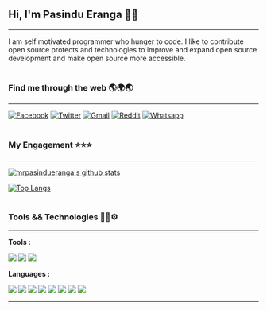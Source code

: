 ## **Hi, I'm Pasindu Eranga 👋😊**
---

I am self motivated programmer who hunger to code. I like to contribute open source protects and technologies to improve and expand open source development and make open source more accessible.
<br>
<br>
### **Find me through the web** 🌎🌍🌏
---

[![Facebook](https://img.icons8.com/fluent/35/000000/facebook-new.png)](https://www.facebook.com/pasindu.eranga.5201) [![Twitter](https://img.icons8.com/fluent/35/000000/twitter.png)](https://twitter.com/mrpasindueranga) [![Gmail](https://img.icons8.com/color/35/000000/gmail--v2.png)](mr.h.d.pasindueranga@gmail.com) [![Reddit](https://img.icons8.com/color/35/000000/reddit.png)](https://www.reddit.com/user/Pasindueranga3787) [![Whatsapp](https://img.icons8.com/color/35/000000/whatsapp.png)](+94775707306)
<br>
<br>
### **My Engagement** ⭐⭐⭐
---

[![mrpasindueranga's github stats](https://github-readme-stats.vercel.app/api?username=mrpasindueranga&include_all_commits=true)](https://github.com/anuraghazra/github-readme-stats)

[![Top Langs](https://github-readme-stats.vercel.app/api/top-langs/?username=mrpasindueranga&layout=compact)](https://github.com/anuraghazra/github-readme-stats)
<br>
<br>
### **Tools && Technologies** 🔧🔨⚙
---

**Tools :**
<br>

![](https://img.shields.io/badge/OS-Windows-informational?style=flat&logo=windows&logoColor=white&color=2bbc8a) ![](https://img.shields.io/badge/Editor-VS_Code-informational?style=flat&logo=visual-studio-code&logoColor=white&color=2bbc8a) ![](https://img.shields.io/badge/Shell-Power_Shell-informational?style=flat&logo=Powershell&logoColor=white&color=2bbc8a)

**Languages :**
<br>

![](https://img.shields.io/badge/Code-C_Sharp-informational?style=flat&logo=C-Sharp&logoColor=white&color=blue) ![](https://img.shields.io/badge/Code-Java-informational?style=flat&logo=java&logoColor=white&color=blue) ![](https://img.shields.io/badge/Code-HTML-informational?style=flat&logo=HTML5&logoColor=white&color=blue) ![](https://img.shields.io/badge/Code-PHP-informational?style=flat&logo=php&logoColor=white&color=blue) ![](https://img.shields.io/badge/Code-Java_Script-informational?style=flat&logo=JavaScript&logoColor=white&color=blue) ![](https://img.shields.io/badge/Code-HTML-informational?style=flat&logo=HTML5&logoColor=white&color=blue) ![](https://img.shields.io/badge/Code-PHP-informational?style=flat&logo=php&logoColor=white&color=blue) ![](https://img.shields.io/badge/Code-CSS-informational?style=flat&logo=CSS3&logoColor=white&color=blue)

---
